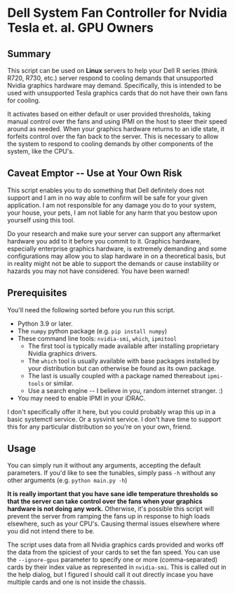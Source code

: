 # Dell System Fan Controller for Nvidia Tesla et. al. GPU Owners

## Summary
This script can be used on **Linux** servers to help your Dell R series (think R720, R730, etc.) server 
respond to cooling demands that unsupported Nvidia graphics hardware may demand. Specifically, this is 
intended to be used with unsupported Tesla graphics cards that do not have their own fans for cooling.

It activates based on either default or user provided thresholds, taking manual control over the fans and 
using IPMI on the host to steer their speed around as needed. When your graphics hardware returns to 
an idle state, it forfeits control over the fan back to the server. This is necessary to allow the system 
to respond to cooling demands by other components of the system, like the CPU's.

## Caveat Emptor -- Use at Your Own Risk
This script enables you to do something that Dell definitely does not support and I am in no way 
able to confirm will be safe for your given application. I am not responsible for any damage you do 
to your system, your house, your pets, I am not liable for any harm that you bestow upon yourself using 
this tool.

Do your research and make sure your server can support any aftermarket hardware you add to it before you 
commit to it. Graphics hardware, especially enterprise graphics hardware, is extremely demanding and 
some configurations may allow you to slap hardware in on a theoretical basis, but in reality might not 
be able to support the demands or cause instability or hazards you may not have considered. You have been 
warned!

## Prerequisites
You'll need the following sorted before you run this script.
* Python 3.9 or later.
* The `numpy` python package (e.g. `pip install numpy`)
* These command line tools: `nvidia-smi`, `which`, `ipmitool`
  * The first tool is typically made available after installing proprietary Nvidia graphics drivers.
  * The `which` tool is usually available with base packages installed by your distribution but can 
    otherwise be found as its own package.
  * The last is usually coupled with a package named thereabout `ipmi-tools` or similar.
  * Use a search engine -- I believe in you, random internet stranger. :)
* You may need to enable IPMI in your iDRAC.

I don't specifically offer it here, but you could probably wrap this up in a basic systemctl 
service. Or a sysvinit service. I don't have time to support this for any particular distribution 
so you're on your own, friend.

## Usage
You can simply run it without any arguments, accepting the default parameters. If you'd like 
to see the tunables, simply pass `-h` without any other arguments (e.g. `python main.py -h`)

**It is really important that you have sane idle temperature thresholds so that the server can 
take control over the fans when your graphics hardware is not doing any work.** Otherwise, it's possible 
this script will prevent the server from ramping the fans up in response to high loads elsewhere, such 
as your CPU's. Causing thermal issues elsewhere where you did not intend there to be.

The script uses data from all Nvidia graphics cards provided and works off the data from the 
spiciest of your cards to set the fan speed. You can use the `--ignore-gpus` parameter to 
specify one or more (comma-separated) cards by their index value as represented in `nvidia-smi`. 
This is called out in the help dialog, but I figured I should call it out directly incase you have 
multiple cards and one is not inside the chassis.